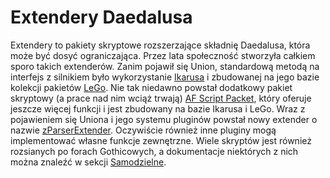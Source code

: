 # Extendery Daedalusa
Extendery to pakiety skryptowe rozszerzające składnię Daedalusa, która może być dosyć ograniczająca. Przez lata społeczność stworzyła całkiem sporo takich extenderów. Zanim pojawił się Union, standardową metodą na interfejs z silnikiem było wykorzystanie [Ikarusa](ikarus/index.md) i zbudowanej na jego bazie kolekcji pakietów [LeGo](lego/index.md). Nie tak niedawno powstał dodatkowy pakiet skryptowy (a prace nad nim wciąż trwają) [AF Script Packet](afsp/index.md), który oferuje jeszcze więcej funkcji i jest zbudowany na bazie Ikarusa i LeGo. 
Wraz z pojawieniem się Uniona i jego systemu pluginów powstał nowy extender o nazwie [zParserExtender](../../scripts/extenders/zparserextender). Oczywiście również inne pluginy mogą implementować własne funkcje zewnętrzne.
Wiele skryptów jest również rozsianych po forach Gothicowych, a dokumentacje niektórych z nich można znaleźć w sekcji [Samodzielne](standalone/index.md).